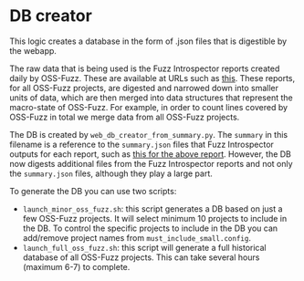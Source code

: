 # DB creator

This logic creates a database in the form of .json files that is digestible
by the webapp.

The raw data that is being used is the Fuzz Introspector reports created
daily by OSS-Fuzz. These are available at URLs such as [this](https://storage.googleapis.com/oss-fuzz-introspector/htslib/inspector-report/20240306/fuzz_report.html).
These reports, for all OSS-Fuzz projects, are digested and narrowed down into
smaller units of data, which are then merged into data structures that
represent the macro-state of OSS-Fuzz. For example, in order to count lines
covered by OSS-Fuzz in total we merge data from all OSS-Fuzz projects.

The DB is created by `web_db_creator_from_summary.py`. The `summary` in this
filename is a reference to the `summary.json` files that Fuzz Introspector
outputs for each report, such as [this for the above report](https://storage.googleapis.com/oss-fuzz-introspector/htslib/inspector-report/20240306/summary.json).
However, the DB now digests additional files from the Fuzz Introspector
reports and not only the `summary.json` files, although they play a large part.

To generate the DB you can use two scripts:

- `launch_minor_oss_fuzz.sh`: this script generates a DB based on just a few
  OSS-Fuzz projects. It will select minimum 10 projects to include in the DB.
  To control the specific projects to include in the DB you can add/remove
  project names from `must_include_small.config`.
- `launch_full_oss_fuzz.sh`: this script will generate a full historical
  database of all OSS-Fuzz projects. This can take several hours (maximum 6-7)
  to complete.
